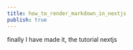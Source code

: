 ```yaml
---
title: how_to_render_markdown_in_nextjs
publish: true
---
```


finally I have made it, the tutorial nextjs 


